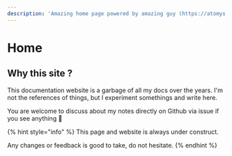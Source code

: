 ```yaml
---
description: 'Amazing home page powered by amazing guy (https://atomys.me)'
---
```


# Home

## Why this site ?

This documentation website is a garbage of all my docs over the years. I'm not the references of things, but I experiment somethings and write here.

You are welcome to discuss about my notes directly on Github via issue if you see anything 🙂 

{% hint style="info" %}
This page and website is always under construct. 

Any changes or feedback is good to take, do not hesitate.
{% endhint %}



